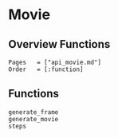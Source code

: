 # Movie

## Overview Functions
```@index
Pages   = ["api_movie.md"]
Order   = [:function]
```
## Functions
```@docs
generate_frame
generate_movie
steps
```